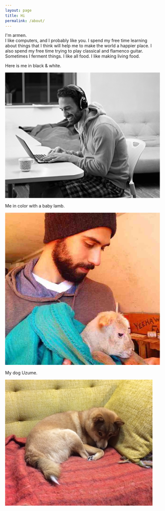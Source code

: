 ```yaml
---
layout: page
title: Hi
permalink: /about/
---
```


I'm armen.  
I like computers, and I probably like you.
I spend my free time learning about things that I think will help me to make the world a happier place. I also spend my free time trying to play classical and flamenco guitar. Sometimes I ferment things. I like all food. I like making living food.  

<div class="about-col">
  <p>Here is me in black & white.</p>
  <img class="about-img" src="public/images/armen.jpeg" alt="Me"/>
</div>
<div class="about-col">
  <p>Me in color with a baby lamb.</p>
  <img class="about-img" src="public/images/me.jpg" alt="Me with a lamb"/>  
</div>
<div class="about-col">
  <p>My dog Uzume.</p>
  <img class="about-img" src="public/images/uzume.jpg" alt="Uzume"/>
</div>
